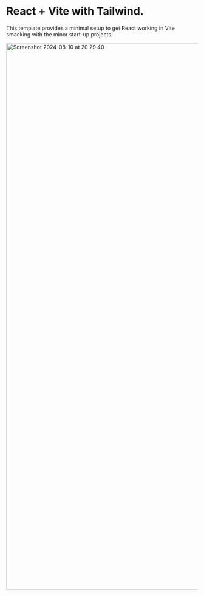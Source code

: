 # React + Vite with Tailwind.

This template provides a minimal setup to get React working in Vite  smacking with the minor start-up projects.

<img width="1440" alt="Screenshot 2024-08-10 at 20 29 40" src="https://github.com/user-attachments/assets/99db9d26-74e0-47a7-a909-46f32410801e">
